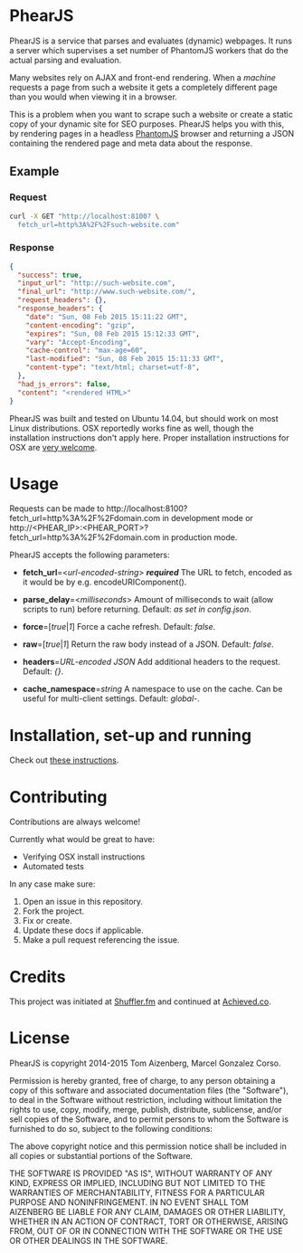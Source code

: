 # PhearJS

PhearJS is a service that parses and evaluates (dynamic) webpages. It runs a server which supervises a set number of PhantomJS workers that do the actual parsing and evaluation.

Many websites rely on AJAX and front-end rendering. When a *machine* requests a page from such a website it gets a completely different page than you would when viewing it in a browser. 

This is a problem when you want to scrape such a website or create a static copy of your dynamic site for SEO purposes. PhearJS helps you with this, by rendering pages in a headless [PhantomJS](http://phantomjs.org/) browser and returning a JSON containing the rendered page and meta data about the response.

## Example

### Request

```bash
curl -X GET "http://localhost:8100? \
  fetch_url=http%3A%2F%2Fsuch-website.com"
```

### Response

``` json
{
  "success": true,
  "input_url": "http://such-website.com",
  "final_url": "http://www.such-website.com/",
  "request_headers": {},
  "response_headers": {
    "date": "Sun, 08 Feb 2015 15:11:22 GMT",
    "content-encoding": "gzip",
    "expires": "Sun, 08 Feb 2015 15:12:33 GMT",
    "vary": "Accept-Encoding",
    "cache-control": "max-age=60",
    "last-modified": "Sun, 08 Feb 2015 15:11:33 GMT",
    "content-type": "text/html; charset=utf-8",
  },
  "had_js_errors": false,
  "content": "<rendered HTML>"
}
```

PhearJS was built and tested on Ubuntu 14.04, but should work on most Linux distributions. OSX reportedly works fine as well, though the installation instructions don't apply here. Proper installation instructions for OSX are [very welcome](#contributing).

# Usage

Requests can be made to http://localhost:8100?fetch_url=http%3A%2F%2Fdomain.com in development mode or http://<PHEAR_IP>:<PHEAR_PORT>?fetch_url=http%3A%2F%2Fdomain.com in production mode.

PhearJS accepts the following parameters:

- **fetch_url**=<*url-encoded-string*\> ***required***
  The URL to fetch, encoded as it would be by e.g. encodeURIComponent().

- **parse_delay**=<*milliseconds*\>
  Amount of milliseconds to wait (allow scripts to run) before returning.
  Default: *as set in config.json*.

- **force**=[*true*|*1*]
  Force a cache refresh.
  Default: *false*.

- **raw**=[*true*|*1*]
  Return the raw body instead of a JSON.
  Default: *false*.

- **headers**=*URL-encoded JSON*
  Add additional headers to the request.
  Default: *{}*.

- **cache_namespace**=*string*
  A namespace to use on the cache. Can be useful for multi-client settings.
  Default: *global-*.

# Installation, set-up and running

Check out [these instructions](INSTALLATION.md).

# Contributing

Contributions are always welcome!

Currently what would be great to have:

- Verifying OSX install instructions
- Automated tests

In any case make sure:

1. Open an issue in this repository.
2. Fork the project.
3. Fix or create.
4. Update these docs if applicable.
5. Make a pull request referencing the issue.

# Credits

This project was initiated at [Shuffler.fm](http://shuffler.fm) and continued at [Achieved.co](http://achieved.co).

# License

PhearJS is copyright 2014-2015 Tom Aizenberg, Marcel Gonzalez Corso.

Permission is hereby granted, free of charge, to any person obtaining a copy of this software and associated documentation files (the "Software"), to deal in the Software without restriction, including without limitation the rights to use, copy, modify, merge, publish, distribute, sublicense, and/or sell copies of the Software, and to permit persons to whom the Software is furnished to do so, subject to the following conditions:

The above copyright notice and this permission notice shall be included in all copies or substantial portions of the Software.

THE SOFTWARE IS PROVIDED "AS IS", WITHOUT WARRANTY OF ANY KIND, EXPRESS OR IMPLIED, INCLUDING BUT NOT LIMITED TO THE WARRANTIES OF MERCHANTABILITY, FITNESS FOR A PARTICULAR PURPOSE AND NONINFRINGEMENT. IN NO EVENT SHALL TOM AIZENBERG BE LIABLE FOR ANY CLAIM, DAMAGES OR OTHER LIABILITY, WHETHER IN AN ACTION OF CONTRACT, TORT OR OTHERWISE, ARISING FROM, OUT OF OR IN CONNECTION WITH THE SOFTWARE OR THE USE OR OTHER DEALINGS IN THE SOFTWARE.